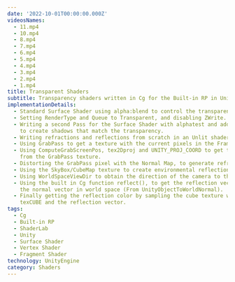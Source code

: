 ```yaml
---
date: '2022-10-01T00:00:00.000Z'
videosNames:
  - 11.mp4
  - 10.mp4
  - 8.mp4
  - 7.mp4
  - 6.mp4
  - 5.mp4
  - 4.mp4
  - 3.mp4
  - 2.mp4
  - 1.mp4
title: Transparent Shaders
subtitle: Transparency shaders written in Cg for the Built-in RP in Unity
implementationDetails:
  - Standard Surface Shader using alpha:blend to control the transparency.
  - Setting RenderType and Queue to Transparent, and disabling ZWrite.
  - Writing a second Pass for the Surface Shader with alphatest and addshadow,
    to create shadows that match the transparency.
  - Writing refractions and reflections from scratch in an Unlit shader.
  - Using GrabPass to get a texture with the current pixels in the Frame Buffer.
  - Using ComputeGrabScreenPos, tex2Dproj and UNITY_PROJ_COORD to get the pixel
    from the GrabPass texture.
  - Distorting the GrabPass pixel with the Normal Map, to generate refraction.
  - Using the SkyBox/CubeMap texture to create environmental reflections.
  - Using WorldSpaceViewDir to obtain the direction of the camera to the pixel.
  - Using the built in Cg function reflect(), to get the reflection vector along
    the normal vector in world space (From UnityObjectToWorldNormal).
  - Finally getting the reflection color by sampling the cube texture with
    texCUBE and the reflection vector.
tags:
  - Cg
  - Built-in RP
  - ShaderLab
  - Unity
  - Surface Shader
  - Vertex Shader
  - Fragment Shader
technology: UnityEngine
category: Shaders
---
```


